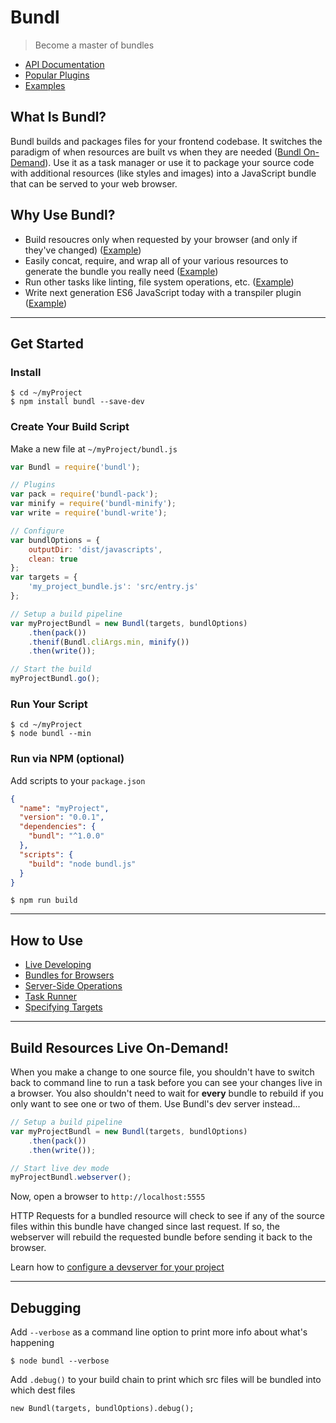 # Bundl
> Become a master of bundles
* [API Documentation](docs/API.md)
* [Popular Plugins](docs/PLUGINS.md)
* [Examples](docs/EXAMPLES.md)

## What Is Bundl?
Bundl builds and packages files for your frontend codebase. It switches the paradigm of when resources are built vs when they are needed ([Bundl On-Demand](docs/BUILD_ON_DEMAND.md)). Use it as a task manager or use it to package your source code with additional resources (like styles and images) into a JavaScript bundle that can be served to your web browser.

## Why Use Bundl?
* Build resoucres only when requested by your browser (and only if they've changed) ([Example](docs/BUILD_ON_DEMAND.md))
* Easily concat, require, and wrap all of your various resources to generate the bundle you really need ([Example](docs/EXAMPLES.md#bundles-for-browsers))
* Run other tasks like linting, file system operations, etc. ([Example](docs/EXAMPLES.md#server-side-operations))
* Write next generation ES6 JavaScript today with a transpiler plugin ([Example](https://github.com/seebigs/bundl-pack-babel))

---
## Get Started

### Install
```
$ cd ~/myProject
$ npm install bundl --save-dev
```

### Create Your Build Script
Make a new file at `~/myProject/bundl.js`
```js
var Bundl = require('bundl');

// Plugins
var pack = require('bundl-pack');
var minify = require('bundl-minify');
var write = require('bundl-write');

// Configure
var bundlOptions = {
    outputDir: 'dist/javascripts',
    clean: true
};
var targets = {
    'my_project_bundle.js': 'src/entry.js'
};

// Setup a build pipeline
var myProjectBundl = new Bundl(targets, bundlOptions)
    .then(pack())
    .thenif(Bundl.cliArgs.min, minify())
    .then(write());

// Start the build
myProjectBundl.go();
```

### Run Your Script
```
$ cd ~/myProject
$ node bundl --min
```

### Run via NPM (optional)
Add scripts to your `package.json`
```json
{
  "name": "myProject",
  "version": "0.0.1",
  "dependencies": {
    "bundl": "^1.0.0"
  },
  "scripts": {
    "build": "node bundl.js"
  }
}
```
```
$ npm run build
```

---
## How to Use
* [Live Developing](docs/EXAMPLES.md#live-developing)
* [Bundles for Browsers](docs/EXAMPLES.md#bundles-for-browsers)
* [Server-Side Operations](docs/EXAMPLES.md#server-side-operations)
* [Task Runner](docs/TASK_RUNNER.md)
* [Specifying Targets](docs/TARGETS.md)

---
## Build Resources Live On-Demand!

When you make a change to one source file, you shouldn't have to switch back to command line to run a task before you can see your changes live in a browser. You also shouldn't need to wait for **every** bundle to rebuild if you only want to see one or two of them. Use Bundl's dev server instead...
```js
// Setup a build pipeline
var myProjectBundl = new Bundl(targets, bundlOptions)
    .then(pack())
    .then(write());

// Start live dev mode
myProjectBundl.webserver();
```
Now, open a browser to `http://localhost:5555`

HTTP Requests for a bundled resource will check to see if any of the source files within this bundle have changed since last request. If so, the webserver will rebuild the requested bundle before sending it back to the browser.

Learn how to [configure a devserver for your project](docs/BUILD_ON_DEMAND.md)

---
## Debugging
Add `--verbose` as a command line option to print more info about what's happening
```
$ node bundl --verbose
```
Add `.debug()` to your build chain to print which src files will be bundled into which dest files
```
new Bundl(targets, bundlOptions).debug();
```
